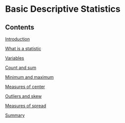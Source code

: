 <!-- Copyright (C)  Google, Runestone Interactive LLC
  This work is licensed under the Creative Commons Attribution-ShareAlike 4.0
  International License. To view a copy of this license, visit
  http://creativecommons.org/licenses/by-sa/4.0/. -->

Basic Descriptive Statistics
============================

Contents
--------

[Introduction](introduction.md)

[What is a statistic](what_is_a_statistic.md)

[Variables](variables.md)

[Count and sum](count_and_sum.md)

[Minimum and maximum](minimum_and_maximum.md)

[Measures of center](measures_of_center.md)

[Outliers and skew](outliers_and_skew.md)

[Measures of spread](measures_of_spread.md)

[Summary](summary.md)

